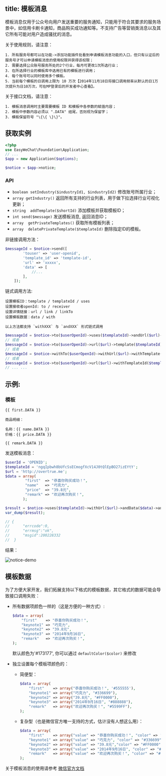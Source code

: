 title: 模板消息
---

模板消息仅用于公众号向用户发送重要的服务通知，只能用于符合其要求的服务场景中，如信用卡刷卡通知，商品购买成功通知等。不支持广告等营销类消息以及其它所有可能对用户造成骚扰的消息。

关于使用规则，请注意：

    1. 所有服务号都可以在功能->添加功能插件处看到申请模板消息功能的入口，但只有认证后的服务号才可以申请模板消息的使用权限并获得该权限；
    2. 需要选择公众账号服务所处的2个行业，每月可更改1次所选行业；
    3. 在所选择行业的模板库中选用已有的模板进行调用；
    4. 每个账号可以同时使用多个模板。
    5. 当前每个模板的日调用上限为 10 万次【2014年11月18日将接口调用频率从默认的日1万次提升为日10万次，可在MP登录后的开发者中心查看】。

关于接口文档，请注意：

    1. 模板消息调用时主要需要模板 ID 和模板中各参数的赋值内容；
    2. 模板中参数内容必须以 ".DATA" 结尾，否则视为保留字；
    3. 模板保留符号 "\{\{ \}\}"。

## 获取实例

```php
<?php
use EasyWeChat\Foundation\Application;
// ...
$app = new Application($options);

$notice = $app->notice;
```

### API

+ `boolean setIndustry($industryId1, $industryId2)` 修改账号所属行业；
+ `array getIndustry()` 返回所有支持的行业列表，用于做下拉选择行业可视化更新；
+ `string  addTemplate($shortId)` 添加模板并获取模板ID；
+ `int send($message)` 发送模板消息, 返回消息ID；
+ `array  getPrivateTemplates()` 获取所有模板列表；
+ `array  deletePrivateTemplate($templateId)` 删除指定ID的模板。

非链接调用方法：

```php
$messageId = $notice->send([
        'touser' => 'user-openid',
        'template_id' => 'template-id',
        'url' => 'xxxxx',
        'data' => [
            //...
        ],
    ]);
```

链式调用方法:

    设置模板ID：template / templateId / uses
    设置接收者openId: to / receiver
    设置详情链接：url / link / linkTo
    设置模板数据：data / with

    以上方法都支持 `withXXX` 与 `andXXX` 形式链式调用

```php
$messageId = $notice->to($userOpenId)->uses($templateId)->andUrl($url)->data($data)->send();
// 或者
$messageId = $notice->to($userOpenId)->url($url)->template($templateId)->andData($data)->send();
// 或者
$messageId = $notice->withTo($userOpenId)->withUrl($url)->withTemplate($templateId)->withData($data)->send();
// 或者
$messageId = $notice->to($userOpenId)->url($url)->withTemplateId($templateId)->send();
// ... ...
```

## 示例:

### 模板

```
{{ first.DATA }}

商品明细：

名称：{{ name.DATA }}
价格：{{ price.DATA }}

{{ remark.DATA }}
```

发送模板消息：

```php
$userId = 'OPENID';
$templateId = 'ngqIpbwh8bUfcSsECmogfXcV14J0tQlEpBO27izEYtY';
$url = 'http://overtrue.me';
$data = array(
         "first"  => "恭喜你购买成功！",
         "name"   => "巧克力",
         "price"  => "39.8元",
         "remark" => "欢迎再次购买！",
        );

$result = $notice->uses($templateId)->withUrl($url)->andData($data)->andReceiver($userId)->send();
var_dump($result);

// {
//      "errcode":0,
//      "errmsg":"ok",
//      "msgid":200228332
//  }
```

结果：

![notice-demo](http://7u2jwa.com1.z0.glb.clouddn.com/QQ20160111-0@2x.png)

## 模板数据

为了方便大家开发，我们拓展支持以下格式的模板数据，其它格式的数据可能会导致接口调用失败：

- 所有数据项颜色一样的（这是方便的一种方式）:

    ```php
    $data = array(
        "first"    => "恭喜你购买成功！",
        "keynote1" => "巧克力",
        "keynote2" => "39.8元",
        "keynote3" => "2014年9月16日",
        "remark"   => "欢迎再次购买！",
    );
    ```
  默认颜色为'#173177', 你可以通过 `defaultColor($color)` 来修改

- 独立设置每个模板项颜色的：

    + 简便型：

        ```php
        $data = array(
            "first"    => array("恭喜你购买成功！", '#555555'),
            "keynote1" => array("巧克力", "#336699"),
            "keynote2" => array("39.8元", "#FF0000"),
            "keynote3" => array("2014年9月16日", "#888888"),
            "remark"   => array("欢迎再次购买！", "#5599FF"),
        );
        ```
    + 复杂型（也是微信官方唯一支持的方式，估计没有人想这么用）：

        ```php
        $data = array(
            "first"    => array("value" => "恭喜你购买成功！", "color" => '#555555'),
            "keynote1" => array("value" => "巧克力", "color" => "#336699"),
            "keynote2" => array("value" => "39.8元","color" => "#FF0000"),
            "keynote3" => array("value" => "2014年9月16日", "color" => "#888888"),
            "remark"   => array("value" => "欢迎再次购买！", "color" => "#5599FF"),
        );
        ```

关于模板消息的使用请参考 [微信官方文档](http://mp.weixin.qq.com/wiki/)
